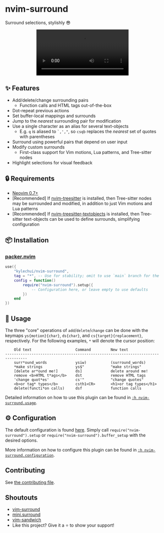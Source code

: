 # nvim-surround

Surround selections, stylishly :sunglasses:

<div align="center">
  <video src="https://user-images.githubusercontent.com/48545987/178679494-c7d58bdd-d8ca-4802-a01c-a9444b8b882f.mp4" type="video/mp4"></video>
</div>

## :sparkles: Features

* Add/delete/change surrounding pairs
  * Function calls and HTML tags out-of-the-box
* Dot-repeat previous actions
* Set buffer-local mappings and surrounds
* Jump to the *nearest* surrounding pair for modification
* Use a single character as an alias for several text-objects
  * E.g. `q` is aliased to <code>\`,',"</code>, so <code>csqb</code> replaces
    the *nearest* set of quotes with parentheses
* Surround using powerful pairs that depend on user input
* Modify custom surrounds
  * First-class support for Vim motions, Lua patterns, and Tree-sitter nodes
* Highlight selections for visual feedback

## :lock: Requirements

* [Neovim 0.7+](https://github.com/neovim/neovim/releases)
* \[Recommended] If
  [nvim-treesitter](https://github.com/nvim-treesitter/nvim-treesitter) is
  installed, then Tree-sitter nodes may be surrounded and modified, in addition
  to just Vim motions and Lua patterns
* \[Recommended] If
  [nvim-treesitter-textobjects](https://github.com/nvim-treesitter/nvim-treesitter-textobjects)
  is installed, then Tree-sitter text-objects can be used to define surrounds,
  simplifying configuration

## :package: Installation

### [packer.nvim](https://github.com/wbthomason/packer.nvim)

```lua
use({
    "kylechui/nvim-surround",
    tag = "*", -- Use for stability; omit to use `main` branch for the latest features
    config = function()
        require("nvim-surround").setup({
            -- Configuration here, or leave empty to use defaults
        })
    end
})
```

## :rocket: Usage

The three "core" operations of `add`/`delete`/`change` can be done with the
keymaps `ys{motion}{char}`, `ds{char}`, and `cs{target}{replacement}`,
respectively. For the following examples, `*` will denote the cursor position:

```help
    Old text                    Command         New text
--------------------------------------------------------------------------------
    surr*ound_words             ysiw)           (surround_words)
    *make strings               ys$"            "make strings"
    [delete ar*ound me!]        ds]             delete around me!
    remove <b>HTML t*ags</b>    dst             remove HTML tags
    'change quot*es'            cs'"            "change quotes"
    <b>or tag* types</b>        csth1<CR>       <h1>or tag types</h1>
    delete(functi*on calls)     dsf             function calls
```

Detailed information on how to use this plugin can be found in [`:h
nvim-surround.usage`](https://github.com/kylechui/nvim-surround/blob/main/doc/nvim-surround.txt).

## :gear: Configuration

The default configuration is found
[here](https://github.com/kylechui/nvim-surround/blob/main/lua/nvim-surround/config.lua).
Simply call `require("nvim-surround").setup` or
`require("nvim-surround").buffer_setup` with the desired options.

More information on how to configure this plugin can be found in [`:h
nvim-surround.configuration`](https://github.com/kylechui/nvim-surround/blob/main/doc/nvim-surround.txt).

## Contributing

See [the contributing
file](https://github.com/kylechui/nvim-surround/blob/main/CONTRIBUTING.md).

## Shoutouts

* [vim-surround](https://github.com/tpope/vim-surround)
* [mini.surround](https://github.com/echasnovski/mini.nvim#minisurround)
* [vim-sandwich](https://github.com/machakann/vim-sandwich)
* Like this project? Give it a :star: to show your support!
